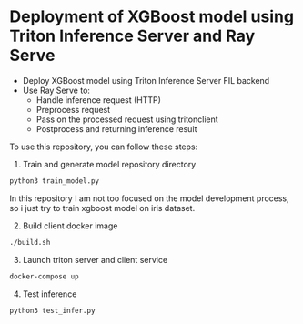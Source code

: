 # Deployment of XGBoost model using Triton Inference Server and Ray Serve
* Deploy XGBoost model using Triton Inference Server FIL backend
* Use Ray Serve to:
    * Handle inference request (HTTP)
    * Preprocess request
    * Pass on the processed request using tritonclient
    * Postprocess and returning inference result

To use this repository, you can follow these steps:

1. Train and generate model repository directory

```bash
python3 train_model.py
```

In this repository I am not too focused on the model development process, so i just try to train xgboost model on iris dataset.

2. Build client docker image

```bash
./build.sh
```

3. Launch triton server and client service

```bash
docker-compose up
```

4. Test inference

```bash
python3 test_infer.py
```